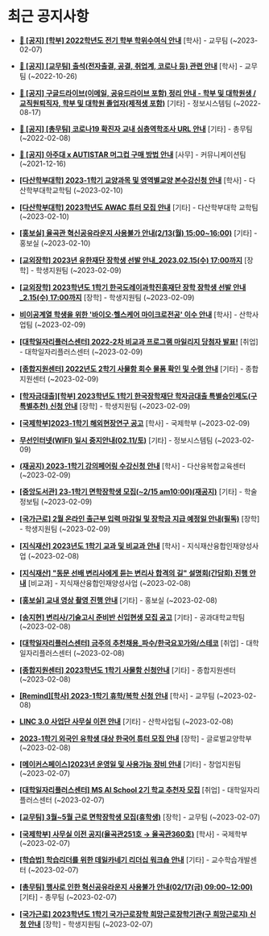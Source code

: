 # 최근 공지사항

* **[📌 [공지] [학부] 2022학년도 전기 학부 학위수여식 안내](http://ajou.ac.kr/kr/ajou/notice.do?mode=view&amp;articleNo=210409&amp;article.offset=0&amp;articleLimit=30)**
 [학사] - 교무팀 (~2023-02-07)

* **[📌 [공지] [교무팀] 출석(전자출결, 공결, 취업계, 코로나 등) 관련 안내](http://ajou.ac.kr/kr/ajou/notice.do?mode=view&amp;articleNo=205552&amp;article.offset=0&amp;articleLimit=30)**
 [학사] - 교무팀 (~2022-10-26)

* **[📌 [공지] 구글드라이브(이메일, 공유드라이브 포함) 정리 안내 - 학부 및 대학원생 / 교직원퇴직자, 학부 및 대학원 졸업자(제적생 포함)](http://ajou.ac.kr/kr/ajou/notice.do?mode=view&amp;articleNo=202858&amp;article.offset=0&amp;articleLimit=30)**
 [기타] - 정보시스템팀 (~2022-08-17)

* **[📌 [공지] [총무팀] 코로나19 확진자 교내 심층역학조사 URL 안내](http://ajou.ac.kr/kr/ajou/notice.do?mode=view&amp;articleNo=180493&amp;article.offset=0&amp;articleLimit=30)**
 [기타] - 총무팀 (~2022-02-08)

* **[📌 [공지] 아주대 x AUTISTAR 머그컵 구매 방법 안내](http://ajou.ac.kr/kr/ajou/notice.do?mode=view&amp;articleNo=147976&amp;article.offset=0&amp;articleLimit=30)**
 [사무] - 커뮤니케이션팀 (~2021-12-16)

* **[[다산학부대학] 2023-1학기 교양과목 및 영역별교양 본수강신청 안내](http://ajou.ac.kr/kr/ajou/notice.do?mode=view&amp;articleNo=210575&amp;article.offset=0&amp;articleLimit=30)**
 [학사] - 다산학부대학교학팀 (~2023-02-10)

* **[[다산학부대학] 2023학년도 AWAC 튜터 모집 안내](http://ajou.ac.kr/kr/ajou/notice.do?mode=view&amp;articleNo=210562&amp;article.offset=0&amp;articleLimit=30)**
 [기타] - 다산학부대학 교학팀 (~2023-02-10)

* **[[홍보실] 율곡관 혁신공유라운지 사용불가 안내(2/13(월) 15:00~16:00)](http://ajou.ac.kr/kr/ajou/notice.do?mode=view&amp;articleNo=210561&amp;article.offset=0&amp;articleLimit=30)**
 [기타] - 홍보실 (~2023-02-10)

* **[[교외장학] 2023년 유한재단 장학생 선발 안내_2023.02.15(수) 17:00까지](http://ajou.ac.kr/kr/ajou/notice.do?mode=view&amp;articleNo=210559&amp;article.offset=0&amp;articleLimit=30)**
 [장학] - 학생지원팀 (~2023-02-09)

* **[[교외장학] 2023학년도 1학기 한국도레이과학진흥재단 장학 장학생 선발 안내_2.15(수) 17:00까지](http://ajou.ac.kr/kr/ajou/notice.do?mode=view&amp;articleNo=210558&amp;article.offset=0&amp;articleLimit=30)**
 [장학] - 학생지원팀 (~2023-02-09)

* **[비이공계열 학생을 위한 &#x27;바이오·헬스케어 마이크로전공&#x27; 이수 안내](http://ajou.ac.kr/kr/ajou/notice.do?mode=view&amp;articleNo=210554&amp;article.offset=0&amp;articleLimit=30)**
 [학사] - 산학사업팀 (~2023-02-09)

* **[[대학일자리플러스센터] 2022-2차 비교과 프로그램 마일리지 당첨자 발표!](http://ajou.ac.kr/kr/ajou/notice.do?mode=view&amp;articleNo=210549&amp;article.offset=0&amp;articleLimit=30)**
 [취업] - 대학일자리플러스센터 (~2023-02-09)

* **[[종합지원센터] 2022년도 2학기 사물함 회수 물품 확인 및 수령 안내](http://ajou.ac.kr/kr/ajou/notice.do?mode=view&amp;articleNo=210546&amp;article.offset=0&amp;articleLimit=30)**
 [기타] - 종합지원센터 (~2023-02-09)

* **[[학자금대출][학부] 2023학년도 1학기 한국장학재단 학자금대출 특별승인제도(구 특별추천) 신청 안내](http://ajou.ac.kr/kr/ajou/notice.do?mode=view&amp;articleNo=210540&amp;article.offset=0&amp;articleLimit=30)**
 [장학] - 학생지원팀 (~2023-02-09)

* **[[국제학부]2023-1학기 해외현장연구 공고](http://ajou.ac.kr/kr/ajou/notice.do?mode=view&amp;articleNo=210537&amp;article.offset=0&amp;articleLimit=30)**
 [학사] - 국제학부 (~2023-02-09)

* **[무선인터넷(WIFI) 일시 중지안내(02.11/토)](http://ajou.ac.kr/kr/ajou/notice.do?mode=view&amp;articleNo=210534&amp;article.offset=0&amp;articleLimit=30)**
 [기타] - 정보시스템팀 (~2023-02-09)

* **[(재공지) 2023-1학기 강의페어링 수강신청 안내](http://ajou.ac.kr/kr/ajou/notice.do?mode=view&amp;articleNo=210531&amp;article.offset=0&amp;articleLimit=30)**
 [학사] - 다산융복합교육센터 (~2023-02-09)

* **[[중앙도서관] 23-1학기 면학장학생 모집(~2/15 am10:00)(재공지)](http://ajou.ac.kr/kr/ajou/notice.do?mode=view&amp;articleNo=210522&amp;article.offset=0&amp;articleLimit=30)**
 [기타] - 학술정보팀 (~2023-02-09)

* **[[국가근로] 2월 온라인 출근부 입력 마감일 및 장학금 지급 예정일 안내(필독)](http://ajou.ac.kr/kr/ajou/notice.do?mode=view&amp;articleNo=210521&amp;article.offset=0&amp;articleLimit=30)**
 [장학] - 학생지원팀 (~2023-02-09)

* **[[지식재산] 2023년도 1학기 교과 및 비교과 안내](http://ajou.ac.kr/kr/ajou/notice.do?mode=view&amp;articleNo=210518&amp;article.offset=0&amp;articleLimit=30)**
 [학사] - 지식재산융합인재양성사업 (~2023-02-08)

* **[[지식재산] &quot;동문 선배 변리사에게 듣는 변리사 합격의 길&quot; 설명회(간담회) 진행 안내](http://ajou.ac.kr/kr/ajou/notice.do?mode=view&amp;articleNo=210515&amp;article.offset=0&amp;articleLimit=30)**
 [비교과] - 지식재산융합인재양성사업 (~2023-02-08)

* **[[홍보실] 교내 영상 촬영 진행 안내](http://ajou.ac.kr/kr/ajou/notice.do?mode=view&amp;articleNo=210511&amp;article.offset=0&amp;articleLimit=30)**
 [기타] - 홍보실 (~2023-02-08)

* **[[송지현] 변리사/기술고시 준비반 신입현생 모집 공고](http://ajou.ac.kr/kr/ajou/notice.do?mode=view&amp;articleNo=210507&amp;article.offset=0&amp;articleLimit=30)**
 [기타] - 공과대학교학팀 (~2023-02-08)

* **[[대학일자리플러스센터] 금주의 추천채용_파수/한국요꼬가와/스테코](http://ajou.ac.kr/kr/ajou/notice.do?mode=view&amp;articleNo=210455&amp;article.offset=0&amp;articleLimit=30)**
 [취업] - 대학일자리플러스센터 (~2023-02-08)

* **[[종합지원센터] 2023학년도 1학기 사물함 신청안내](http://ajou.ac.kr/kr/ajou/notice.do?mode=view&amp;articleNo=210429&amp;article.offset=0&amp;articleLimit=30)**
 [기타] - 종합지원센터 (~2023-02-08)

* **[[Remind][학사] 2023-1학기 휴학/복학 신청 안내](http://ajou.ac.kr/kr/ajou/notice.do?mode=view&amp;articleNo=210423&amp;article.offset=0&amp;articleLimit=30)**
 [학사] - 교무팀 (~2023-02-08)

* **[LINC 3.0 사업단 사무실 이전 안내](http://ajou.ac.kr/kr/ajou/notice.do?mode=view&amp;articleNo=210420&amp;article.offset=0&amp;articleLimit=30)**
 [기타] - 산학사업팀 (~2023-02-08)

* **[2023-1학기 외국인 유학생 대상 한국어 튜터 모집 안내](http://ajou.ac.kr/kr/ajou/notice.do?mode=view&amp;articleNo=210417&amp;article.offset=0&amp;articleLimit=30)**
 [장학] - 글로벌교양학부 (~2023-02-08)

* **[[메이커스페이스]2023년 운영일 및 사용가능 장비 안내](http://ajou.ac.kr/kr/ajou/notice.do?mode=view&amp;articleNo=210408&amp;article.offset=0&amp;articleLimit=30)**
 [기타] - 창업지원팀 (~2023-02-07)

* **[[대학일자리플러스센터] MS AI School 2기 학교 추천자 모집](http://ajou.ac.kr/kr/ajou/notice.do?mode=view&amp;articleNo=210405&amp;article.offset=0&amp;articleLimit=30)**
 [취업] - 대학일자리플러스센터 (~2023-02-07)

* **[[교무팀] 3월~5월 근로 면학장학생 모집(휴학생)](http://ajou.ac.kr/kr/ajou/notice.do?mode=view&amp;articleNo=210400&amp;article.offset=0&amp;articleLimit=30)**
 [장학] - 교무팀 (~2023-02-07)

* **[[국제학부] 사무실 이전 공지(율곡관251호 → 율곡관360호)](http://ajou.ac.kr/kr/ajou/notice.do?mode=view&amp;articleNo=210399&amp;article.offset=0&amp;articleLimit=30)**
 [학사] - 국제학부 (~2023-02-07)

* **[[학습법] 학습리더를 위한 데일카네기 리더십 워크숍 안내](http://ajou.ac.kr/kr/ajou/notice.do?mode=view&amp;articleNo=210393&amp;article.offset=0&amp;articleLimit=30)**
 [기타] - 교수학습개발센터 (~2023-02-07)

* **[[총무팀] 행사로 인한 혁신공유라운지 사용불가 안내(02/17(금) 09:00~12:00)](http://ajou.ac.kr/kr/ajou/notice.do?mode=view&amp;articleNo=210390&amp;article.offset=0&amp;articleLimit=30)**
 [기타] - 총무팀 (~2023-02-07)

* **[[국가근로] 2023학년도 1학기 국가근로장학 희망근로장학기관(구 희망근로지) 신청 안내](http://ajou.ac.kr/kr/ajou/notice.do?mode=view&amp;articleNo=210387&amp;article.offset=0&amp;articleLimit=30)**
 [장학] - 학생지원팀 (~2023-02-07)
